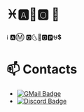 # ♓🅰️👢🅾️ 🐙
ℹ️ 🅰️Ⓜ️ 🅾️🌜🌴🅾️🅿️⛎💲

# 📫 Contacts
- [![GMail Badge](https://img.shields.io/badge/-yhak0205@gmail.com-EA4335?style=flat-square&logo=GMail&logoColor=white&link=mailto:yhak0205@gmail.com)](mailto:yhak0205@gmail.com)
- [![Discord Badge](https://img.shields.io/badge/-baghakdorung-7289da?style=flat-square&logo=Discord&logoColor=white&link=https://discord.com)](https://discord.com/users/499043186078122004)

